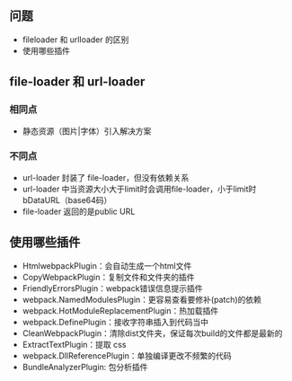 ## 问题

- fileloader 和 urlloader 的区别
- 使用哪些插件

## file-loader 和 url-loader 

### 相同点

- 静态资源（图片|字体）引入解决方案

### 不同点

- url-loader 封装了 file-loader，但没有依赖关系
- url-loader 中当资源大小大于limit时会调用file-loader，小于limit时bDataURL（base64码）
- file-loader 返回的是public URL

## 使用哪些插件

- HtmlwebpackPlugin：会自动生成一个html文件
- CopyWebpackPlugin：复制文件和文件夹的插件
- FriendlyErrorsPlugin：webpack错误信息提示插件
- webpack.NamedModulesPlugin：更容易查看要修补(patch)的依赖
- webpack.HotModuleReplacementPlugin：热加载插件
- webpack.DefinePlugin：接收字符串插入到代码当中
- CleanWebpackPlugin：清除dist文件夹，保证每次build的文件都是最新的
- ExtractTextPlugin：提取 css
- webpack.DllReferencePlugin：单独编译更改不频繁的代码
- BundleAnalyzerPlugin: 包分析插件


